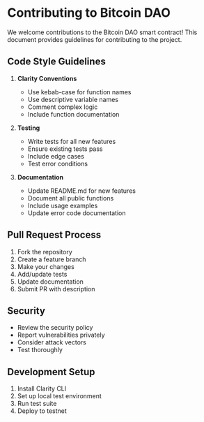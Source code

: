 # Contributing to Bitcoin DAO

We welcome contributions to the Bitcoin DAO smart contract! This document provides guidelines for contributing to the project.

## Code Style Guidelines

1. **Clarity Conventions**

   - Use kebab-case for function names
   - Use descriptive variable names
   - Comment complex logic
   - Include function documentation

2. **Testing**

   - Write tests for all new features
   - Ensure existing tests pass
   - Include edge cases
   - Test error conditions

3. **Documentation**
   - Update README.md for new features
   - Document all public functions
   - Include usage examples
   - Update error code documentation

## Pull Request Process

1. Fork the repository
2. Create a feature branch
3. Make your changes
4. Add/update tests
5. Update documentation
6. Submit PR with description

## Security

- Review the security policy
- Report vulnerabilities privately
- Consider attack vectors
- Test thoroughly

## Development Setup

1. Install Clarity CLI
2. Set up local test environment
3. Run test suite
4. Deploy to testnet
